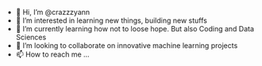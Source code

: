 - 👋 Hi, I’m @crazzzyann
- 👀 I’m interested in learning new things, building new stuffs
- 🌱 I’m currently learning how not to loose hope. But also Coding and Data Sciences
- 💞️ I’m looking to collaborate on innovative machine learning projects
- 📫 How to reach me ...

<!---
crazzzyann/crazzzyann is a ✨ special ✨ repository because its `README.md` (this file) appears on your GitHub profile.
You can click the Preview link to take a look at your changes.
--->
